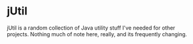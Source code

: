 # jUtil

jUtil is a random collection of Java utility stuff I've needed for other projects.  Nothing much of note here, really,
and its frequently changing.

